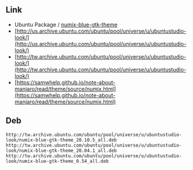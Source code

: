 

## Link

* Ubuntu Package / [numix-blue-gtk-theme](https://packages.ubuntu.com/focal/numix-blue-gtk-theme)
* [http://us.archive.ubuntu.com/ubuntu/pool/universe/u/ubuntustudio-look/](http://us.archive.ubuntu.com/ubuntu/pool/universe/u/ubuntustudio-look/)
* [http://tw.archive.ubuntu.com/ubuntu/pool/universe/u/ubuntustudio-look/](http://tw.archive.ubuntu.com/ubuntu/pool/universe/u/ubuntustudio-look/)
* [https://samwhelp.github.io/note-about-manjaro/read/theme/source/numix.html](https://samwhelp.github.io/note-about-manjaro/read/theme/source/numix.html)


## Deb

```
http://tw.archive.ubuntu.com/ubuntu/pool/universe/u/ubuntustudio-look/numix-blue-gtk-theme_20.10.5_all.deb
http://tw.archive.ubuntu.com/ubuntu/pool/universe/u/ubuntustudio-look/numix-blue-gtk-theme_20.04.1_all.deb
http://tw.archive.ubuntu.com/ubuntu/pool/universe/u/ubuntustudio-look/numix-blue-gtk-theme_0.54_all.deb
```
